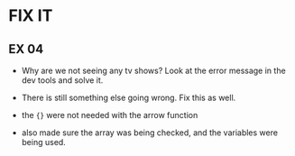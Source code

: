 # FIX IT
## EX 04
* Why are we not seeing any tv shows? Look at the error message in the dev tools and solve it.
* There is still something else going wrong. Fix this as well. 


* the `{}` were not needed with the arrow function
* also made sure the array was being checked, and the variables were being used.